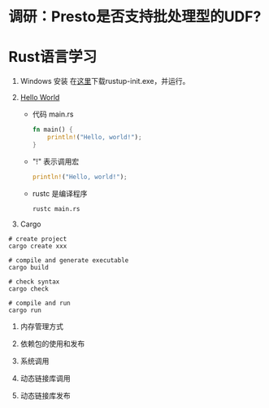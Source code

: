 # 调研：Presto是否支持批处理型的UDF?

# Rust语言学习
1. Windows 安装
 在[这里](https://www.rust-lang.org/tools/install)下载rustup-init.exe，并运行。

1. [Hello World](https://doc.rust-lang.org/stable/book/ch01-02-hello-world.html)
    * 代码 main.rs
        ```rust
        fn main() {
            println!("Hello, world!");
        }
        ```

    * "!" 表示调用宏
        ```rust
        println!("Hello, world!");
        ```
    * rustc 是编译程序
        ```shell
        rustc main.rs
        ```

1. Cargo
```shell
# create project
cargo create xxx

# compile and generate executable
cargo build

# check syntax
cargo check

# compile and run
cargo run
```
1. 内存管理方式

1. 依赖包的使用和发布

1. 系统调用

1. 动态链接库调用

1. 动态链接库发布
